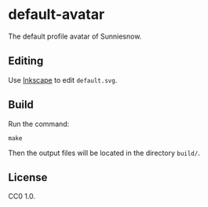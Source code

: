 # default-avatar

The default profile avatar of Sunniesnow.

## Editing

Use [Inkscape](https://inkscape.org) to edit `default.svg`.

## Build

Run the command:

```shell
make
```

Then the output files will be located in the directory `build/`.

## License

CC0 1.0.

